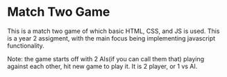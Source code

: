 # Match Two Game

This is a match two game of which basic HTML, CSS, and JS is used. This is a year 2 assigment, with 
the main focus being implementing javascript functionality.

Note: the game starts off with 2 AIs(if you can call them that) playing against each other,
hit new game to play it. It is 2 player, or 1 vs AI.
